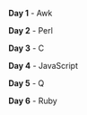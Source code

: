 **Day 1** - Awk

**Day 2** - Perl

**Day 3** - C

**Day 4** - JavaScript

**Day 5** - Q

**Day 6** - Ruby

